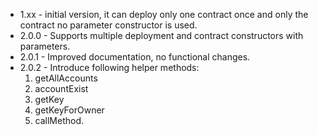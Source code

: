 * 1.xx - initial version, it can deploy only one contract once and only the contract no parameter constructor is used. 
* 2.0.0 - Supports multiple deployment and contract constructors with parameters. 
* 2.0.1 - Improved documentation, no functional changes. 
* 2.0.2 - Introduce following helper methods: 
  1. getAllAccounts
  2. accountExist
  3. getKey
  4. getKeyForOwner
  5. callMethod. 